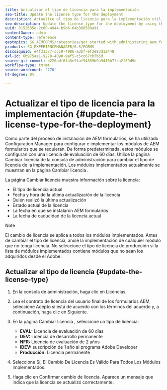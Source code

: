 ```yaml
---
title: Actualizar el tipo de licencia para la implementación
seo-title: Update the license type for the deployment
description: Actualice el tipo de licencia para la implementación utilizando la página Cambiar licencia en la consola de administración.
seo-description: Update the license type for the deployment by using the Change License page in administration console.
uuid: 0152635e-2c00-4944-b9b6-64b368589a91
contentOwner: admin
content-type: reference
geptopics: SG_AEMFORMS/categories/get_started_with_administering_aem_forms_on_jee
products: SG_EXPERIENCEMANAGER/6.5/FORMS
discoiquuid: e4f31377-ccc9-4986-a3bf-ef2e83d12448
exl-id: 6b975aa1-9270-4098-9af5-c5cc67cb7b5d
source-git-commit: b220adf6fa3e9faf94389b9a9416b7fca2f89d9d
workflow-type: tm+mt
source-wordcount: '270'
ht-degree: 0%

---
```


# Actualizar el tipo de licencia para la implementación {#update-the-license-type-for-the-deployment}

Como parte del proceso de instalación de AEM formularios, se ha utilizado Configuration Manager para configurar e implementar los módulos de AEM formularios que se requieran. De forma predeterminada, estos módulos se configuran con una licencia de evaluación de 60 días. Utilice la página Cambiar licencia de la consola de administración para cambiar el tipo de licencia de la implementación. Los módulos implementados actualmente se muestran en la página Cambiar licencia .

La página Cambiar licencia muestra información sobre la licencia:

* El tipo de licencia actual
* Fecha y hora de la última actualización de la licencia
* Quién realizó la última actualización
* Estado actual de la licencia
* La fecha en que se instalaron AEM formularios
* La fecha de caducidad de la licencia actual

>[!NOTE]
>
>El cambio de licencia se aplica a todos los módulos implementados. Antes de cambiar el tipo de licencia, anule la implementación de cualquier módulo que no tenga licencia. No seleccione el tipo de licencia de producción si la lista de módulos implementados contiene módulos que no sean los adquiridos desde el Adobe.

## Actualizar el tipo de licencia {#update-the-license-type}

1. En la consola de administración, haga clic en Licencias.
1. Lea el contrato de licencia del usuario final de los formularios AEM, seleccione Acepto si está de acuerdo con los términos del acuerdo y, a continuación, haga clic en Siguiente.
1. En la página Cambiar licencia , seleccione un tipo de licencia:

   * **EVAL:** Licencia de evaluación de 60 días
   * **DEV:** Licencia de desarrollo permanente
   * **NFR:** Licencia de evaluación de 2 años
   * **IDEV:** suscripción de 1 año al programa Adobe Developer
   * **Producción:** Licencia permanente

1. Seleccione Sí, El Cambio De Licencia Es Válido Para Todos Los Módulos Implementados.
1. Haga clic en Confirmar cambio de licencia. Aparece un mensaje que indica que la licencia se actualizó correctamente.
